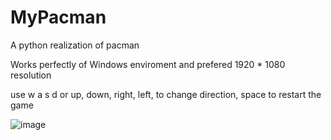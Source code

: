 # MyPacman

A python realization of pacman

Works perfectly of Windows enviroment and prefered 1920 * 1080 resolution

use w a s d or up, down, right, left, to change direction, space to restart the game

![image](https://github.com/user-attachments/assets/3e547899-f0b4-4620-8a5d-28b8110033d5)
